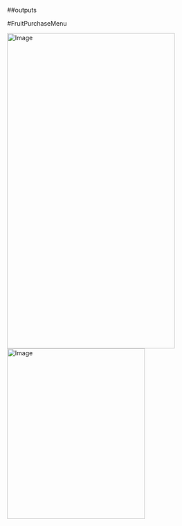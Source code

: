 ##outputs

#FruitPurchaseMenu

<img width="387" height="727" alt="Image" src="https://github.com/user-attachments/assets/ba89d593-24b7-45e7-8e8b-6de5a7e81ecc" />

<img width="318" height="393" alt="Image" src="https://github.com/user-attachments/assets/5bb7028f-787a-4a9a-9160-d18bda2dee97" />
